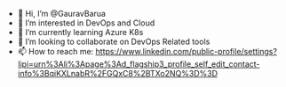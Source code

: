- 👋 Hi, I’m @GauravBarua
- 👀 I’m interested in DevOps and Cloud
- 🌱 I’m currently learning Azure K8s
- 💞️ I’m looking to collaborate on DevOps Related tools
- 📫 How to reach me: https://www.linkedin.com/public-profile/settings?lipi=urn%3Ali%3Apage%3Ad_flagship3_profile_self_edit_contact-info%3BqiKXLnabR%2FGQxC8%2BTXo2NQ%3D%3D

<!---
GaushiDevOps/GaushiDevOps is a ✨ special ✨ repository because its `README.md` (this file) appears on your GitHub profile.
You can click the Preview link to take a look at your changes.
--->
